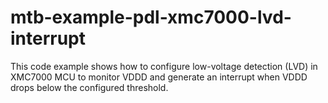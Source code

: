 # mtb-example-pdl-xmc7000-lvd-interrupt
This code example shows how to configure low-voltage detection (LVD) in XMC7000 MCU to monitor VDDD and generate an interrupt when VDDD drops below the configured threshold.
